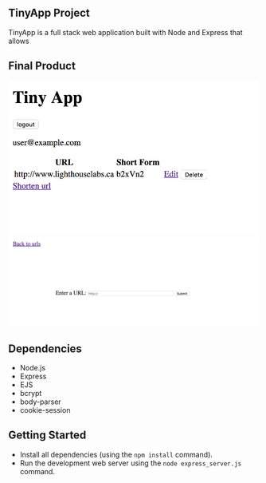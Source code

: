 ## TinyApp Project

TinyApp is a full stack web application built with Node and Express that allows

## Final Product

!["Screenshort of URLs page"](https://raw.githubusercontent.com/abeprincec/TinyApp/master/docs/homepage-logged-in.png)
!["Screenshort of new link page"](https://github.com/abeprincec/TinyApp/blob/master/docs/Enter-a-url-to-shorten.png)

## Dependencies

- Node.js
- Express
- EJS
- bcrypt
- body-parser
- cookie-session

## Getting Started

- Install all dependencies (using the `npm install` command).
- Run the development web server using the `node express_server.js` command.


